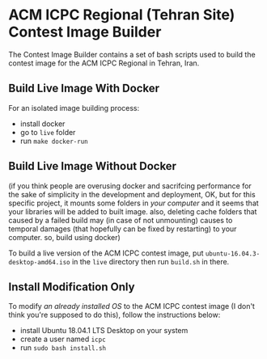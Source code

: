 ACM ICPC Regional (Tehran Site) Contest Image Builder
=====================================================

The Contest Image Builder contains a set of bash scripts used to build
the contest image for the ACM ICPC Regional in Tehran, Iran.

Build Live Image With Docker
----------------------------

For an isolated image building process:

  * install docker
  * go to `live` folder
  * run `make docker-run`

Build Live Image Without Docker
------------------------------

(if you think people are overusing docker and sacrifcing performance for the sake of simplicity in the development and deployment, OK, but for this specific project, it mounts some folders in *your computer* and it seems that your libraries will be added to built image. also, deleting cache folders that caused by a failed build may (in case of not unmounting) causes to temporal damages (that hopefully can be fixed by restarting) to your computer. so, build using docker)

To build a live version of the ACM ICPC contest image,
put ``ubuntu-16.04.3-desktop-amd64.iso`` in the ``live``
directory then run ``build.sh`` in there.

Install Modification Only
-------------------------

To modify *an already installed OS* to the ACM ICPC contest image (I don't think you're supposed to do this), follow the instructions below:

  * install Ubuntu 18.04.1 LTS Desktop on your system
  * create a user named ``icpc``
  * run ``sudo bash install.sh``


